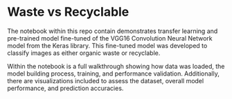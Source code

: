 # Waste vs Recyclable
The notebook within this repo contain demonstrates transfer learning and pre-trained model fine-tuned of the VGG16 Convolution Neural Network model from the Keras library. This fine-tuned model was developed to classify images as either organic waste or recyclable.

Within the notebook is a full walkthrough showing how data was loaded, the model building process, training, and performance validation. Additionally, there are visualizations included to assess the dataset, overall model performance, and prediction accuracies.
